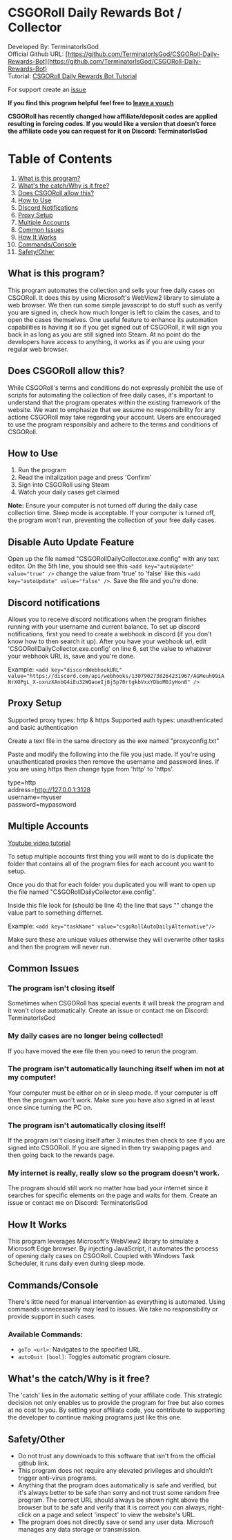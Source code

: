 # CSGORoll Daily Rewards Bot / Collector

Developed By: TerminatorIsGod  
Official Github URL: [https://github.com/TerminatorIsGod/CSGORoll-Daily-Rewards-Bot](https://github.com/TerminatorIsGod/CSGORoll-Daily-Rewards-Bot)  
Tutorial: [CSGORoll Daily Rewards Bot Tutorial](https://www.youtube.com/watch?v=B2sp25ok0VI)

For support create an [issue](https://github.com/TerminatorIsGod/CSGORoll-Daily-Rewards-Bot/issues)

**If you find this program helpful feel free to [leave a vouch](https://www.reddit.com/r/CSGORollServices/comments/1be07ic/csgoroll_daily_rewards_bot/)**

**CSGORoll has recently changed how affiliate/deposit codes are applied resulting in forcing codes. If you would like a version that doesn't force the affiliate code you can request for it on Discord: TerminatorIsGod**

# Table of Contents

1. [What is this program?](#what-is-this-program)
2. [What's the catch/Why is it free?](#whats-the-catchwhy-is-it-free)
3. [Does CSGORoll allow this?](#does-csgoroll-allow-this)
4. [How to Use](#how-to-use)
5. [DIscord Notifications](#discord-notifications)
6. [Proxy Setup](#proxy-setup)
7. [Multiple Accounts](#multiple-accounts)
8. [Common Issues](#common-issues)
9. [How It Works](#how-it-works)
10. [Commands/Console](#commandsconsole)
11. [Safety/Other](#safetyother)

## What is this program?

This program automates the collection and sells your free daily cases on CSGORoll. It does this by using Microsoft's WebView2 library to simulate a web browser. We then run some simple javascript to do stuff such as verify you are signed in, check how much longer is left to claim the cases, and to open the cases themselves. One useful feature to enhance its automation capabilities is having it so if you get signed out of CSGORoll, it will sign you back in as long as you are still signed into Steam. At no point do the developers have access to anything, it works as if you are using your regular web browser.

## Does CSGORoll allow this?

While CSGORoll's terms and conditions do not expressly prohibit the use of scripts for automating the collection of free daily cases, it's important to understand that the program operates within the existing framework of the website. We want to emphasize that we assume no responsibility for any actions CSGORoll may take regarding your account. Users are encouraged to use the program responsibly and adhere to the terms and conditions of CSGORoll.

## How to Use

1. Run the program
2. Read the initalization page and press 'Confirm'
3. Sign into CSGORoll using Steam
4. Watch your daily cases get claimed

**Note:** Ensure your computer is not turned off during the daily case collection time. Sleep mode is acceptable. If your computer is turned off, the program won't run, preventing the collection of your free daily cases.

## Disable Auto Update Feature
Open up the file named "CSGORollDailyCollector.exe.config" with any text editor. On the 5th line, you should see this `<add key="autoUpdate" value="true" />` change the value from 'true' to 'false' like this `<add key="autoUpdate" value="false" />`. Save the file and you're done.

## Discord notifications
Allows you to receive discord notifications when the program finishes running with your username and current balance.
To set up discord notifications, first you need to create a webhook in discord (if you don't know how to then search it up). After you have your webhook url, edit 'CSGORollDailyCollector.exe.config' on line 6, set the value to whatever your webhook URL is, save and you're done.

Example: `<add key="discordWebhookURL" value="https://discord.com/api/webhooks/1307902738264231967/AGMeuh09iANrXOPgL_X-oxnzXAnbQ4iEu32WQaoeIj8j5p70rtgkbVxxYDboM0JyHon8" /> `

## Proxy Setup
Supported proxy types: http & https
Supported auth types: unauthenticated and basic authentication

Create a text file in the same directory as the exe named "proxyconfig.txt"

Paste and modify the following into the file you just made. If you're using unauthenticated proxies then remove the username and password lines. If you are using https then change type from 'http' to 'https'.

type=http <br>
address=http://127.0.0.1:3128 <br>
username=myuser <br>
password=mypassword


## Multiple Accounts
[Youtube video tutorial](https://youtu.be/B2sp25ok0VI?t=191)

To setup multiple accounts first thing you will want to do is duplicate the folder that contains all of the program files for each account you want to setup. 

Once you do that for each folder you duplicated you will want to open up the file named "CSGORollDailyCollector.exe.config". 

Inside this file look for (should be line 4) the line that says "<add key="taskName" value="csgoRollAutoDaily"/>" change the value part to something differnet. 

Example: `<add key="taskName" value="csgoRollAutoDailyAlternative"/>`

Make sure these are unique values otherwise they will overwrite other tasks and then the program will never run.

## Common Issues

### The program isn't closing itself
Sometimes when CSGORoll has special events it will break the program and it won't close automatically. Create an issue or contact me on Discord: TerminatorIsGod

### My daily cases are no longer being collected!
If you have moved the exe file then you need to rerun the program.

### The program isn't automatically launching itself when im not at my computer!
Your computer must be either on or in sleep mode. If your computer is off then the program won't work. Make sure you have also signed in at least once since turning the PC on.

### The program isn't automatically closing itself!
If the program isn't closing itself after 3 minutes then check to see if you are signed into CSGORoll. If you are signed in then try swapping pages and then going back to the rewards page.

### My internet is really, really slow so the program doesn't work.
The program should still work no matter how bad your internet since it searches for specific elements on the page and waits for them. Create an issue or contact me on Discord: TerminatorIsGod

## How It Works

This program leverages Microsoft's WebView2 library to simulate a Microsoft Edge browser. By injecting JavaScript, it automates the process of opening daily cases on CSGORoll. Coupled with Windows Task Scheduler, it runs daily even during sleep mode.

## Commands/Console

There's little need for manual intervention as everything is automated. Using commands unnecessarily may lead to issues. We take no responsibility or provide support in such cases.

### Available Commands:

- `goTo <url>`: Navigates to the specified URL.
- `autoQuit [bool]`: Toggles automatic program closure.

## What's the catch/Why is it free?

The 'catch' lies in the automatic setting of your affiliate code. This strategic decision not only enables us to provide the program for free but also comes at no cost to you. By setting your affiliate code, you contribute to supporting the developer to continue making programs just like this one.

## Safety/Other

- Do not trust any downloads to this software that isn't from the official github link.
- This program does not require any elevated privileges and shouldn't trigger anti-virus programs.
- Anything that the program does automatically is safe and verified, but it's always better to be safe than sorry and not trust some random free program. The correct URL should always be shown right above the browser but to be safe and verify that it is correct you can always, right-click on a page and select 'inspect' to view the website's URL.
- The program does not directly save or send any user data. Microsoft manages any data storage or transmission.


